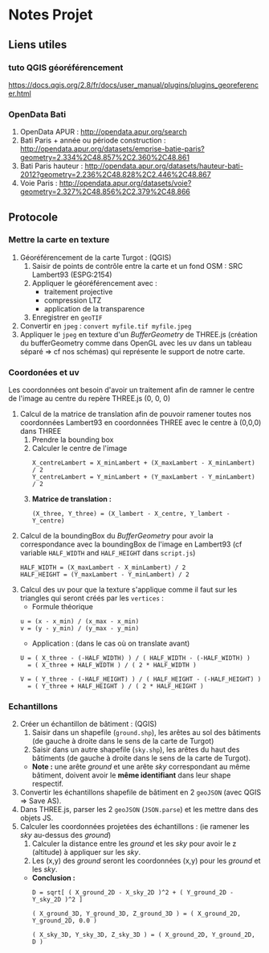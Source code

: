 # Notes Projet

## Liens utiles
### tuto QGIS géoréférencement
https://docs.qgis.org/2.8/fr/docs/user_manual/plugins/plugins_georeferencer.html


### OpenData Bati
1. OpenData APUR : http://opendata.apur.org/search 
1. Bati Paris + année ou période construction : http://opendata.apur.org/datasets/emprise-batie-paris?geometry=2.334%2C48.857%2C2.360%2C48.861
2. Bati Paris hauteur : http://opendata.apur.org/datasets/hauteur-bati-2012?geometry=2.236%2C48.828%2C2.446%2C48.867
1. Voie Paris : http://opendata.apur.org/datasets/voie?geometry=2.327%2C48.856%2C2.379%2C48.866 


## Protocole
### Mettre la carte en texture
1. Géoréférencement de la carte Turgot : (QGIS)
    1. Saisir de points de contrôle entre la carte et un fond OSM : SRC Lambert93 (ESPG:2154)
    1. Appliquer le géoréférencement avec :
        * traitement projective
        * compression LTZ
        * application de la transparence
    1. Enregistrer en `geoTIF`
1. Convertir en `jpeg` : `convert myfile.tif myfile.jpeg`
1. Appliquer le `jpeg` en texture d'un _BufferGeometry_ de THREE.js (création du bufferGeometry comme dans OpenGL avec les uv dans un tableau séparé => cf nos schémas) qui représente le support de notre carte.

### Coordonées et uv
Les coordonnées ont besoin d'avoir un traitement afin de ramner le centre de l'image au centre du repère THREE.js (0, 0, 0)

1. Calcul de la matrice de translation afin de pouvoir ramener toutes nos coordonnées Lambert93 en coordonnées THREE avec le centre à (0,0,0) dans THREE
    1. Prendre la bounding box
    2. Calculer le centre de l'image
        ```
        X_centreLambert = X_minLambert + (X_maxLambert - X_minLambert) / 2
        Y_centreLambert = Y_minLambert + (Y_maxLambert - Y_minLambert) / 2
        ```
    3. **Matrice de translation :** 
        ```
        (X_three, Y_three) = (X_lambert - X_centre, Y_lambert - Y_centre)
        ```
1. Calcul de la boundingBox du _BufferGeometry_ pour avoir la correspondance avec la boundingBox de l'image en Lambert93 (cf variable `HALF_WIDTH` and `HALF_HEIGHT` dans `script.js`)
    ```
    HALF_WIDTH = (X_maxLambert - X_minLambert) / 2
    HALF_HEIGHT = (Y_maxLambert - Y_minLambert) / 2
    ```
1. Calcul des uv pour que la texture s'applique comme il faut sur les triangles qui seront créés par les `vertices` :
    * Formule théorique
    ```
    u = (x - x_min) / (x_max - x_min)
    v = (y - y_min) / (y_max - y_min)
    ```
    * Application : (dans le cas où on translate avant)
    ```
    U = ( X_three - (-HALF_WIDTH) ) / ( HALF_WIDTH - (-HALF_WIDTH) ) 
      = ( X_three + HALF_WIDTH ) / ( 2 * HALF_WIDTH )

    V = ( Y_three - (-HALF_HEIGHT) ) / ( HALF_HEIGHT - (-HALF_HEIGHT) ) 
      = ( Y_three + HALF_HEIGHT ) / ( 2 * HALF_HEIGHT )
    ```


### Echantillons
2. Créer un échantillon de bâtiment : (QGIS)
    1. Saisir dans un shapefile (`ground.shp`), les arêtes au sol des bâtiments (de gauche à droite dans le sens de la carte de Turgot)
    1. Saisir dans un autre shapefile (`sky.shp`), les arêtes du haut des bâtiments (de gauche à droite dans le sens de la carte de Turgot).
    * **Note :** une arête _ground_ et une arête _sky_ correspondant au même bâtiment, doivent avoir le **même identifiant** dans leur shape respectif.
3. Convertir les échantillons shapefile de bâtiment en 2 `geoJSON` (avec QGIS => Save AS).
1. Dans THREE.js, parser les 2 `geoJSON` (`JSON.parse`) et les mettre dans des objets JS.
2. Calculer les coordonnées projetées des échantillons : (ie ramener les _sky_ au-dessus des _ground_)
    1. Calculer la distance entre les _ground_ et les _sky_ pour avoir le z (altitude) à appliquer sur les _sky_. 
    1. Les (x,y) des _ground_ seront les coordonnées (x,y) pour les _ground_ et les _sky_. 
    * **Conclusion :**
        ```
        D = sqrt[ ( X_ground_2D - X_sky_2D )^2 + ( Y_ground_2D - Y_sky_2D )^2 ]

        ( X_ground_3D, Y_ground_3D, Z_ground_3D ) = ( X_ground_2D, Y_ground_2D, 0.0 )

        ( X_sky_3D, Y_sky_3D, Z_sky_3D ) = ( X_ground_2D, Y_ground_2D, D )
        ```

